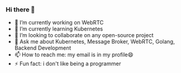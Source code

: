 ### Hi there 👋

- 🔭 I’m currently working on WebRTC
- 🌱 I’m currently learning Kubernetes
- 👯 I’m looking to collaborate on any open-source project
- 💬 Ask me about Kubernetes, Message Broker, WebRTC, Golang, Backend Development
- 📫 How to reach me: my email is in my profile😄
- ⚡ Fun fact: i don't like being a programmer

